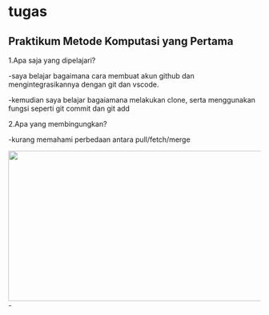 # tugas
## Praktikum Metode Komputasi yang Pertama
1.Apa saja yang dipelajari?

   -saya belajar bagaimana cara membuat akun github dan mengintegrasikannya dengan git dan vscode.
   
   -kemudian saya belajar bagaiamana melakukan clone, serta menggunakan fungsi seperti git commit dan git add
   
2.Apa yang membingungkan?

   -kurang memahami perbedaan antara pull/fetch/merge
   
   <img src="https://github.com/muhammadridhoni/muhammadridhoni/assets/110298642/e08be50d-5c6d-4caf-858d-784a400bec3a" width="600" height="300" />
   -
   
